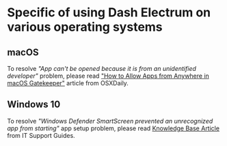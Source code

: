 # Specific of using Dash Electrum on various operating systems

## macOS

To resolve _"App can't be opened because it is from an unidentified
developer"_ problem, please read ["How to Allow Apps from Anywhere in macOS Gatekeeper"](http://osxdaily.com/2016/09/27/allow-apps-from-anywhere-macos-gatekeeper)
article from OSXDaily.

## Windows 10

To resolve _"Windows Defender SmartScreen prevented an unrecognized app from
starting"_ app setup problem, please read [Knowledge Base Article](https://www.itsupportguides.com/knowledge-base/windows-10/windows-defender-smartscreen-prevented-an-unrecognized-app-error/)
from IT Support Guides.

